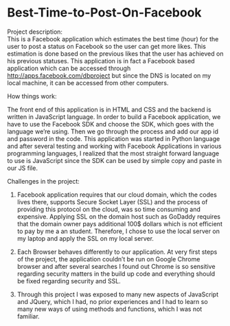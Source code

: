 Best-Time-to-Post-On-Facebook
=============================


Project  description:   
This  is  a  Facebook  application  which  estimates  the  best  time  (hour)  for  the  user  to   post  a  status  on  Facebook  so  the  user  can  get  more  likes.  This  estimation  is  done   based  on  the  previous  likes  that  the  user  has  achieved  on  his  previous  statuses.  This   application  is  in  fact  a  Facebook  based  application  which  can  be  accessed  through   http://apps.facebook.com/dbproject      but   since   the   DNS   is   located   on   my   local   machine,  it  can  be  accessed  from  other  computers.        

How  things  work:

The  front  end  of  this  application  is  in  HTML  and  CSS  and  the  backend  is  written  in   JavaScript   language.   In   order   to   build   a   Facebook   application,   we   have   to   use   the   Facebook  SDK  and  choose  the  SDK,  which  goes  with  the  language  we’re  using.  Then   we   go   through   the   process   and   add   our   app   id   and   password   in   the   code.   This   application   was   started   in   Python   language   and   after   several   testing   and   working   with  Facebook  Applications  in  various  programming  languages,  I  realized  that  the   most  straight  forward  language  to  use  is  JavaScript  since  the  SDK  can  be  used  by   simple  copy  and  paste  in  our  JS  file.

Challenges  in  the  project:  

1. Facebook  application  requires  that  our  cloud  domain,  which  the  codes  lives   there,  supports  Secure  Socket  Layer  (SSL)  and  the  process  of  providing  this   protocol  on  the  cloud,  was  so  time  consuming  and  expensive.  Applying  SSL   on  the  domain  host  such  as  GoDaddy  requires  that  the  domain  owner  pays   additional   100$   dollars   which   is   not   efficient   to   pay   by   me   a   an   student.   Therefore,  I  chose  to  use  the  local  server  on  my  laptop  and  apply  the  SSL  on   my  local  server.     

2. Each  Browser  behaves  differently  to  our  application.  At  very  first  steps  of  the   project,  the  application  couldn’t  be  run  on  Google  Chrome  browser  and  after   several   searches   I   found   out   Chrome   is   so   sensitive   regarding   security   matters   in   the   build   up   code   and   everything   should   be   fixed   regarding   security  and  SSL.   

3. Through  this  project  I  was  exposed  to  many  new  aspects  of  JavaScript  and   JQuery,   which   I   had,   no   prior   experiences   and   I   had   to   learn   so   many   new   ways  of  using  methods  and  functions,  which  I  was  not  familiar.  
